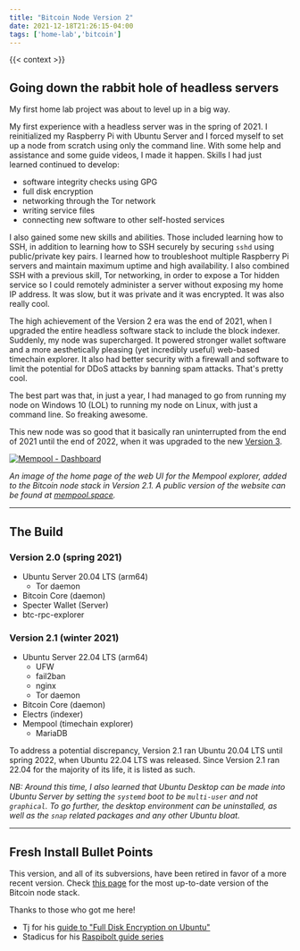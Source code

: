 ```yaml
---
title: "Bitcoin Node Version 2"
date: 2021-12-18T21:26:15-04:00
tags: ['home-lab','bitcoin']
---
```


{{< context >}}

## Going down the rabbit hole of headless servers

My first home lab project was about to level up in a big way.

My first experience with a headless server was in the spring of 2021. I reinitialized my Raspberry Pi with Ubuntu Server and I forced myself to set up a node from scratch using only the command line. With some help and assistance and some guide videos, I made it happen. Skills I had just learned continued to develop:

- software integrity checks using GPG
- full disk encryption
- networking through the Tor network
- writing service files
- connecting new software to other self-hosted services

I also gained some new skills and abilities. Those included learning how to SSH, in addition to learning how to SSH securely by securing `sshd` using public/private key pairs. I learned how to troubleshoot multiple Raspberry Pi servers and maintain maximum uptime and high availability. I also combined SSH with a previous skill, Tor networking, in order to expose a Tor hidden service so I could remotely administer a server without exposing my home IP address. It was slow, but it was private and it was encrypted. It was also really cool.

The high achievement of the Version 2 era was the end of 2021, when I upgraded the entire headless software stack to include the block indexer. Suddenly, my node was supercharged. It powered stronger wallet software and a more aesthetically pleasing (yet incredibly useful) web-based timechain explorer. It also had better security with a firewall and software to limit the potential for DDoS attacks by banning spam attacks. That's pretty cool.

The best part was that, in just a year, I had managed to go from running my node on Windows 10 (LOL) to running my node on Linux, with just a command line. So freaking awesome.

This new node was so good that it basically ran uninterrupted from the end of 2021 until the end of 2022, when it was upgraded to the new [Version 3](/home-lab/bitcoin/bitcoin-node-v3).


[![Mempool - Dashboard](/images/mempool-dashboard.png "Mempool - Dashboard")](/images/mempool-dashboard.png)

*An image of the home page of the web UI for the Mempool explorer, added to the Bitcoin node stack in Version 2.1. A public version of the website can be found at [mempool.space](https://mempool.space).*

---

## The Build

### Version 2.0 (spring 2021)

- Ubuntu Server 20.04 LTS (arm64)
    - Tor daemon
- Bitcoin Core (daemon)
- Specter Wallet (Server)
- btc-rpc-explorer

### Version 2.1 (winter 2021)

- Ubuntu Server 22.04 LTS (arm64)
    - UFW
    - fail2ban
    - nginx
    - Tor daemon
- Bitcoin Core (daemon)
- Electrs (indexer)
- Mempool (timechain explorer)
    - MariaDB

To address a potential discrepancy, Version 2.1 ran Ubuntu 20.04 LTS until spring 2022, when Ubuntu 22.04 LTS was released. Since Version 2.1 ran 22.04 for the majority of its life, it is listed as such.

*NB: Around this time, I also learned that Ubuntu Desktop can be made into Ubuntu Server by setting the `systemd` boot to be `multi-user` and not `graphical`. To go further, the desktop environment can be uninstalled, as well as the `snap` related packages and any other Ubuntu bloat.*

---

## Fresh Install Bullet Points

This version, and all of its subversions, have been retired in favor of a more recent version. Check [this page](/home-lab/bitcoin/) for the most up-to-date version of the Bitcoin node stack.

Thanks to those who got me here!

- Tj for his [guide to "Full Disk Encryption on Ubuntu"](https://help.ubuntu.com/community/Full_Disk_Encryption_Howto_2019)
- Stadicus for his [Raspibolt guide series](https://raspibolt.org/)
